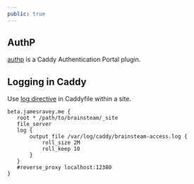 ```yaml
---
public: true
---
```



## AuthP
[authp](https://authp.github.io/) is a Caddy Authentication Portal plugin.

## Logging in Caddy

Use [log directive](https://caddyserver.com/docs/caddyfile/directives/log#output-modules) in Caddyfile within a site.

```
beta.jamesravey.me {
   root * /path/to/brainsteam/_site
   file_server
   log {
       output file /var/log/caddy/brainsteam-access.log {
           roll_size 2M
           roll_keep 10
       }
   }
   #reverse_proxy localhost:12380
}

```